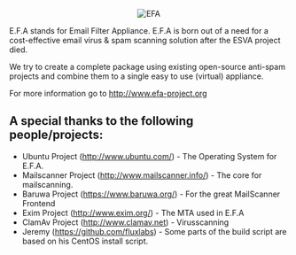 <p align="center" >
  <img src="http://www.efa-project.org/wp-content/uploads/2012/10/logo-2-55px.png" alt="EFA" title="EFA">
</p>


E.F.A stands for Email Filter Appliance.
E.F.A is born out of a need for a cost-effective email virus & spam scanning solution after the ESVA project died.

We try to create a complete package using existing open-source anti-spam projects and combine them to a single easy to use (virtual) appliance.

For more information go to http://www.efa-project.org


## A special thanks to the following people/projects: ##
* Ubuntu Project (http://www.ubuntu.com/)				- The Operating System for E.F.A.
* Mailscanner Project (http://www.mailscanner.info/)	- The core for mailscanning.
* Baruwa Project (https://www.baruwa.org/)				- For the great MailScanner Frontend
* Exim Project (http://www.exim.org/)					- The MTA used in E.F.A
* ClamAv Project (http://www.clamav.net)				- Virusscanning
* Jeremy (https://github.com/fluxlabs)					- Some parts of the build script are based on his CentOS install script.